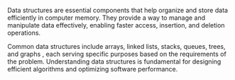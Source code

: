Data structures are essential components that help organize and store data efficiently in computer memory. They provide a way to manage and manipulate data effectively, enabling faster access, insertion, and deletion operations.

Common data structures include arrays, linked lists, stacks, queues, trees, and graphs , each serving specific purposes based on the requirements of the problem. Understanding data structures is fundamental for designing efficient algorithms and optimizing software performance.

